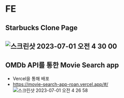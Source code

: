 # FE

## Starbucks Clone Page
![스크린샷 2023-07-01 오전 4 30 00](https://github.com/hyun1994/FE/assets/87411381/e5b0d4c3-4d3d-47c5-8890-f59bcc65e886)
----

  

## OMDb API를 통한 Movie Search app
* Vercel을 통해 배포
* https://movie-search-app-roan.vercel.app/#/
![스크린샷 2023-07-01 오전 4 26 58](https://github.com/hyun1994/FE/assets/87411381/26d24d2b-b5cc-473b-b8a8-bb81ec100565)

